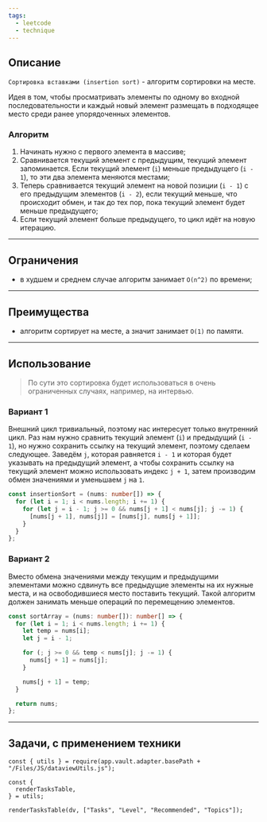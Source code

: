 ```yaml
---
tags:
  - leetcode
  - technique
---
```

## Описание

`Сортировка вставками (insertion sort)` - алгоритм сортировки на месте.

Идея в том, чтобы просматривать элементы по одному во входной последовательности и каждый новый элемент размещать в подходящее место среди ранее упорядоченных элементов.
### Алгоритм

1. Начинать нужно с первого элемента в массиве;
2. Сравнивается текущий элемент с предыдущим, текущий элемент запоминается. Если текущий элемент (`i`) меньше предыдущего (`i - 1`), то эти два элемента меняются местами;
3. Теперь сравнивается текущий элемент на новой позиции (`i - 1`) с его предыдущим элементов (`i - 2`), если текущий меньше, что происходит обмен, и так до тех пор, пока текущий элемент будет меньше предыдущего;
4. Если текущий элемент больше предыдущего, то цикл идёт на новую итерацию.

---
## Ограничения

- в худшем и среднем случае алгоритм занимает `O(n^2)` по времени;

---
## Преимущества

- алгоритм сортирует на месте, а значит занимает `O(1)` по памяти.

---
## Использование

> По сути это сортировка будет использоваться в очень ограниченных случаях, например, на интервью.

### Вариант 1

Внешний цикл тривиальный, поэтому нас интересует только внутренний цикл. Раз нам нужно сравнить текущий элемент (`i`) и предыдущий (`i - 1`), но нужно сохранить ссылку на текущий элемент, поэтому сделаем следующее. Заведём `j`, которая равняется `i - 1` и которая будет указывать на предыдущий элемент, а чтобы сохранить ссылку на текущий элемент можно использовать индекс `j + 1`, затем производим обмен значениями и уменьшаем `j` на `1`.

```typescript
const insertionSort = (nums: number[]) => {
  for (let i = 1; i < nums.length; i += 1) {
    for (let j = i - 1; j >= 0 && nums[j + 1] < nums[j]; j -= 1) {
      [nums[j + 1], nums[j]] = [nums[j], nums[j + 1]];
    }
  }
};
```

### Вариант 2

Вместо обмена значениями между текущим и предыдущими элементами можно сдвинуть все предыдущие элементы на их нужные места, и на освободившиеся место поставить текущий. Такой алгоритм  должен занимать меньше операций по перемещению элементов.

```typescript
const sortArray = (nums: number[]): number[] => {
  for (let i = 1; i < nums.length; i += 1) {
    let temp = nums[i];
    let j = i - 1;

    for (; j >= 0 && temp < nums[j]; j -= 1) {
      nums[j + 1] = nums[j];
    }

    nums[j + 1] = temp;
  }

  return nums;
};
```

---
## Задачи, с применением техники

```dataviewjs
const { utils } = require(app.vault.adapter.basePath + "/Files/JS/dataviewUtils.js");

const {
  renderTasksTable,
} = utils;

renderTasksTable(dv, ["Tasks", "Level", "Recommended", "Topics"]);
```